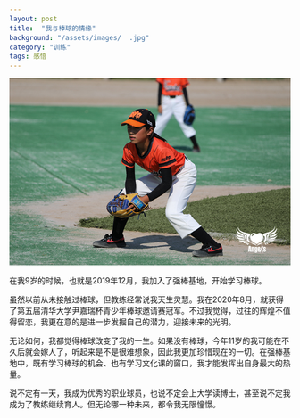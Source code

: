 ```yaml
---
layout: post
title:  "我与棒球的情缘"
background: "/assets/images/  .jpg"
category: "训练"
tags: 感悟
---
```


![3U7A6876.JPG](../assets/images/3U7A6876.JPG)

在我9岁的时候，也就是2019年12月，我加入了强棒基地，开始学习棒球。

虽然以前从未接触过棒球，但教练经常说我天生灵慧。我在2020年8月，就获得了第五届清华大学尹嘉瑞杯青少年棒球邀请赛冠军。不过我觉得，过往的辉煌不值得留恋，我更在意的是进一步发掘自己的潜力，迎接未来的光明。  

无论如何，我都觉得棒球改变了我的一生。如果没有棒球，今年11岁的我可能在不久后就会嫁人了，听起来是不是很难想象，因此我更加珍惜现在的一切。在强棒基地中，既有学习棒球的机会、也有学习文化课的窗口，我才能发挥出自身最大的热量。   

说不定有一天，我成为优秀的职业球员，也说不定会上大学读博士，甚至说不定我成为了教练继续育人。但无论哪一种未来，都令我无限憧憬。  

